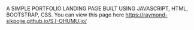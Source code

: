 A SIMPLE PORTFOLIO LANDING PAGE BUILT USING JAVASCRIPT, HTML, BOOTSTRAP, CSS.
You can view this page here https://raymond-sikpojie.github.io/S.I-OHUMU.io/
